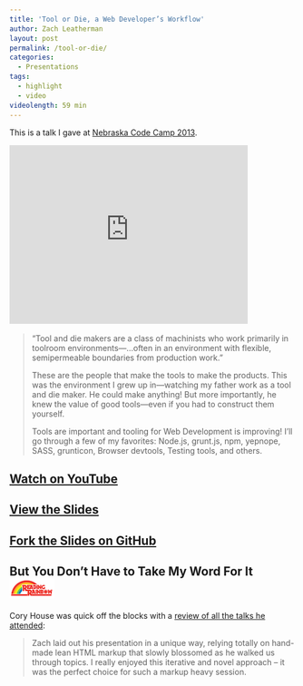 ```yaml
---
title: 'Tool or Die, a Web Developer’s Workflow'
author: Zach Leatherman
layout: post
permalink: /tool-or-die/
categories:
  - Presentations
tags:
  - highlight
  - video
videolength: 59 min
---
```


This is a talk I gave at [Nebraska Code Camp 2013](http://www.nebraskacodecamp.com/Sessions/6).

<div class="fluid-width-video-wrapper">
<iframe width="420" height="315" src="http://www.youtube.com/embed/NkVmhe-vvAo" frameborder="0" allowfullscreen></iframe>
</div>

> “Tool and die makers are a class of machinists who work primarily in toolroom environments—…often in an environment with flexible, semipermeable boundaries from production work.”
>
> These are the people that make the tools to make the products. This was the environment I grew up in—watching my father work as a tool and die maker. He could make anything! But more importantly, he knew the value of good tools—even if you had to construct them yourself.
> 
> Tools are important and tooling for Web Development is improving! I’ll go through a few of my favorites: Node.js, grunt.js, npm, yepnope, SASS, grunticon, Browser devtools, Testing tools, and others.

## [Watch on YouTube](http://www.youtube.com/watch?v=NkVmhe-vvAo)
## [View the Slides](http://www.zachleat.com/toolordie/start-here.html)
## [Fork the Slides on GitHub](https://github.com/zachleat/ToolOrDie)
## But You Don’t Have to Take My Word For It ![Reading Rainbow Logo](/web/img/readingrainbow.png)

Cory House was quick off the blocks with a [review of all the talks he attended](http://www.bitnative.com/2013/03/17/nebraska-code-camp-2013-lessons-learned/):

> Zach laid out his presentation in a unique way, relying totally on hand-made lean HTML markup that slowly blossomed as he walked us through topics. I really enjoyed this iterative and novel approach – it was the perfect choice for such a markup heavy session.